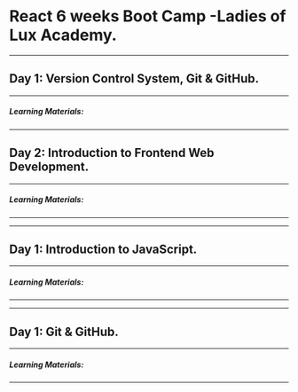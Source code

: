 # React 6 weeks Boot Camp -Ladies of Lux Academy.

<hr />

  <h2> Day 1: Version Control System, Git & GitHub. </h2>
  
<hr />
  <h5>  Learning Materials: </h5>
<hr />

  <h2> Day 2: Introduction to Frontend Web Development.  </h2> 

<hr />

 <h5> Learning Materials: </h5> 
 
<hr />

<hr />

 <h2>  Day 1: Introduction to JavaScript. </h2> 
 
<hr />
  <h5>  Learning Materials:  <h5>
<hr />
  
<hr />

 <h2>  Day 1: Git & GitHub. </h5>
 
<hr />

 <h5> Learning Materials: </h5>
 
<hr />
